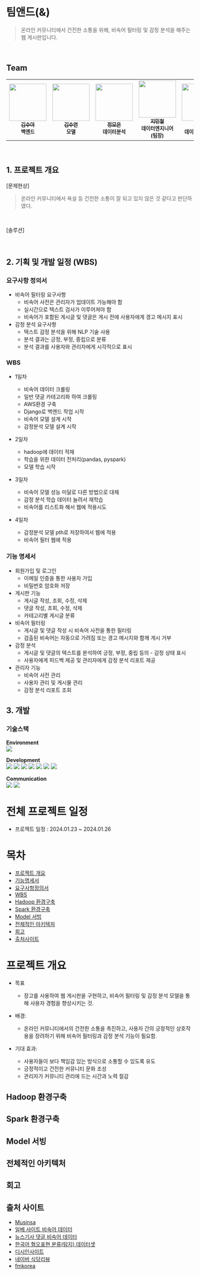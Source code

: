 # 팀앤드(&)
> 온라인 커뮤니티에서 건전한 소통을 위해, 비속어 필터링 및 감정 분석을 해주는 웹 게시판입니다.
<br/>

## Team
<table>
  <tbody>
    <tr>
      <td align="center"><a href="https://github.com/whatevereyewant"><img src="https://avatars.githubusercontent.com/u/145940008?v=4" width="100px;" alt=""/><br /><sub><b>김수아</b></sub></a><br /><sub><b>백엔드</b></sub><br /></td>
      <td align="center"><a href="https://github.com/suddy78"><img src="https://avatars.githubusercontent.com/u/113496210?v=4" width="100px;" alt=""/><br /><sub><b>김수연</b></sub></a><br /><sub><b>모델</b></sub><br /></td>
      <td align="center"><a href="https://github.com/jmeagnes"><img src="https://avatars.githubusercontent.com/u/151423959?v=4" width="100px;" alt=""/><br /><sub><b>정모은</b></sub></a><br /><sub><b>데이터분석</b></sub><br /></td>
      <td align="center"><a href="https://github.com/jiminchur"><img src="https://avatars.githubusercontent.com/u/145955453?v=4" width="100px;" alt=""/><br /><sub><b>지민철</b></sub></a><br /><sub><b>데이터엔지니어(팀장)</b></sub><br /></td>
      <td align="center"><a href="https://github.com/ohyu628"><img src="https://avatars.githubusercontent.com/u/154876483?v=4" width="100px;" alt=""/><br /><sub><b>오유빈</b></sub></a><br /><sub><b>데이터엔지니어</b></sub><br /></td>
      <td align="center"><a href="https://github.com/jaechoi97"><img src="https://avatars.githubusercontent.com/u/145918829?v=4" width="100px;" alt=""/><br /><sub><b>최재웅</b></sub></a><br /><sub><b>데이터분석</b></sub><br /></td>
    </tr>
  </tbody>
</table>
<br/>

## 1. 프로젝트 개요
[문제현상]
> 온라인 커뮤니티에서 욕설 등 건전한 소통이 잘 되고 있지 않은 것 같다고 판단하였다.
<br/>

[솔루션]
> 
<br/>

## 2. 기획 및 개발 일정 (WBS)
### 요구사항 정의서
* 비속어 필터링 요구사항
    * 비속어 사전은 관리자가 업데이트 가능해야 함
    * 실시간으로 텍스트 검사가 이루어져야 함
    * 비속어가 포함된 게시글 및 댓글은 게시 전에 사용자에게 경고 메시지 표시
* 감정 분석 요구사항
    * 텍스트 감정 분석을 위해 NLP 기술 사용
    * 분석 결과는 긍정, 부정, 중립으로 분류
    * 분석 결과를 사용자와 관리자에게 시각적으로 표시
### WBS
* 1일차
    * 비속어 데이터 크롤링
    * 일반 댓글 카테고리화 하여 크롤링
    * AWS환경 구축
    * Django로 백엔드 작업 시작
    * 비속어 모델 설계 시작
    * 감정분석 모델 설계 시작

* 2일차
    * hadoop에 데이터 적재
    * 학습을 위한 데이터 전처리(pandas, pyspark)
    * 모델 학습 시작

* 3일차 
    * 비속어 모델 성능 미달로 다른 방법으로 대체
    * 감정 분석 학습 데이터 늘려서 재학습
    * 비속어를 리스트화 해서 웹에 적용시도

* 4일차
    * 감정분석 모델 pth로 저장하여서 웹에 적용
    * 비속어 필터 웹에 적용
### 기능 명세서
* 회원가입 및 로그인
    * 이메일 인증을 통한 사용자 가입
    * 비밀번호 암호화 저장
* 게시판 기능
    * 게시글 작성, 조회, 수정, 삭제
    * 댓글 작성, 조회, 수정, 삭제
    * 카테고리별 게시글 분류
* 비속어 필터링
    * 게시글 및 댓글 작성 시 비속어 사전을 통한 필터링
    * 검출된 비속어는 자동으로 가려짐 또는 경고 메시지와 함께 게시 거부
* 감정 분석
    * 게시글 및 댓글의 텍스트를 분석하여 긍정, 부정, 중립 등의 - 감정 상태 표시
    * 사용자에게 피드백 제공 및 관리자에게 감정 분석 리포트 제공
* 관리자 기능
    * 비속어 사전 관리
    * 사용자 관리 및 게시물 관리
    * 감정 분석 리포트 조회


## 3. 개발
### 기술스택

**Environment**<br>
<img src="https://img.shields.io/badge/vscode-007ACC?style=for-the-badge&logo=visualstudiocode&logoColor=white">

**Development**<br>
<img src="https://img.shields.io/badge/python-3776AB?style=for-the-badge&logo=python&logoColor=white">
<img src="https://img.shields.io/badge/django-092E20?style=for-the-badge&logo=django&logoColor=white">
<img src="https://img.shields.io/badge/bootstrap-7952B3?style=for-the-badge&logo=bootstrap&logoColor=white">
<img src="https://img.shields.io/badge/apachehadoop-66CCFF?style=for-the-badge&logo=apachehadoop&logoColor=black">
<img src="https://img.shields.io/badge/amazonec2-FF9900?style=for-the-badge&logo=amazonec2&logoColor=white">
<img src="https://img.shields.io/badge/apachespark-E25A1C?style=for-the-badge&logo=apachespark&logoColor=white">
<img src="https://img.shields.io/badge/sqlite-003B57?style=for-the-badge&logo=sqlite&logoColor=white">

**Communication**<br>
<img src="https://img.shields.io/badge/github-181717?style=for-the-badge&logo=github&logoColor=white">
<img src="https://img.shields.io/badge/slack-4A154B?style=for-the-badge&logo=slack&logoColor=white">


# 전체 프로젝트 일정
* 프로젝트 일정 : 2024.01.23 ~ 2024.01.26

# 목차
* [프로젝트 개요](#프로젝트-개요)
* [기능명세서](#기능-명세서)
* [요구사항정의서](#요구사항-정의서)
* [WBS](#wbs)
* [Hadoop 환경구축](#hadoop-환경구축)
* [Spark 환경구축](#spark-환경구축)
* [Model 서빙](#model-서빙)
* [전체적인 아키텍처](#전체적인-아키텍처)
* [회고](#회고)
* [출처사이트](#출처-사이트)

# 프로젝트 개요
* 목표
    * 장고를 사용하여 웹 게시판을 구현하고, 비속어 필터링 및 감정 분석 모델을 통해 사용자 경험을 향상시키는 것.

* 배경: 
    * 온라인 커뮤니티에서의 건전한 소통을 촉진하고, 사용자 간의 긍정적인 상호작용을 장려하기 위해 비속어 필터링과 감정 분석 기능이 필요함.

* 기대 효과:
    * 사용자들이 보다 책임감 있는 방식으로 소통할 수 있도록 유도
    * 긍정적이고 건전한 커뮤니티 문화 조성
    * 관리자가 커뮤니티 관리에 드는 시간과 노력 절감

## Hadoop 환경구축
## Spark 환경구축
## Model 서빙
## 전체적인 아키텍처
## 회고
## 출처 사이트
- [Musinsa](https://www.musinsa.com/app/?utm_source=google_shopping&utm_medium=sh&source=GOSHSAP001&utm_source=google_shopping&utm_medium=sh&source=GOSHSAP001&gclid=CjwKCAiAzJOtBhALEiwAtwj8tqGiZ3KsEj28ahRoGruhkvSVOKQpIPV9G3QI3XlZUmggjbQA3HeBvRoCmUEQAvD_BwE)
- [일베 사이트 비속어 데이터](https://github.com/2runo/Curse-detection-data/blob/master/dataset.txt)
- [뉴스기사 댓글 비속어 데이터](https://github.com/kocohub/korean-hate-speech)
- [한국어 혐오표현 분류(탐지) 데이터셋](https://open.selectstar.ai/ko/?page_id=5948)
- [디시인사이트](https://gall.dcinside.com/board/lists/?id=leagueoflegends5)
- [네이버 식당리뷰](https://m.place.naver.com/restaurant/1085956231/review/visitor?entry=ple&reviewSort=recent)
- [fmkorea](https://www.fmkorea.com/fm24free)


